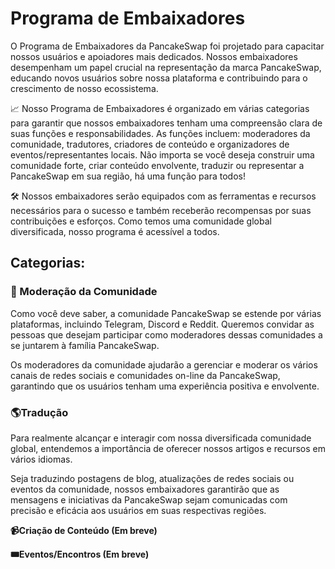 # Programa de Embaixadores

O Programa de Embaixadores da PancakeSwap foi projetado para capacitar nossos usuários e apoiadores mais dedicados. Nossos embaixadores desempenham um papel crucial na representação da marca PancakeSwap, educando novos usuários sobre nossa plataforma e contribuindo para o crescimento de nosso ecossistema.&#x20;

📈 Nosso Programa de Embaixadores é organizado em várias categorias para garantir que nossos embaixadores tenham uma compreensão clara de suas funções e responsabilidades. As funções incluem: moderadores da comunidade, tradutores, criadores de conteúdo e organizadores de eventos/representantes locais. Não importa se você deseja construir uma comunidade forte, criar conteúdo envolvente, traduzir ou representar a PancakeSwap em sua região, há uma função para todos!

🛠️ Nossos embaixadores serão equipados com as ferramentas e recursos necessários para o sucesso e também receberão recompensas por suas contribuições e esforços. Como temos uma comunidade global diversificada, nosso programa é acessível a todos.

## **Categorias:**&#x20;

### 👥 Moderação da Comunidade

Como você deve saber, a comunidade PancakeSwap se estende por várias plataformas, incluindo Telegram, Discord e Reddit. Queremos convidar as pessoas que desejam participar como moderadores dessas comunidades a se juntarem à família PancakeSwap.&#x20;

Os moderadores da comunidade ajudarão a gerenciar e moderar os vários canais de redes sociais e comunidades on-line da PancakeSwap, garantindo que os usuários tenham uma experiência positiva e envolvente.

### 🌎Tradução

Para realmente alcançar e interagir com nossa diversificada comunidade global, entendemos a importância de oferecer nossos artigos e recursos em vários idiomas.

Seja traduzindo postagens de blog, atualizações de redes sociais ou eventos da comunidade, nossos embaixadores garantirão que as mensagens e iniciativas da PancakeSwap sejam comunicadas com precisão e eficácia aos usuários em suas respectivas regiões.

**📹Criação de Conteúdo (Em breve)**

**🎟️Eventos/Encontros (Em breve)**


